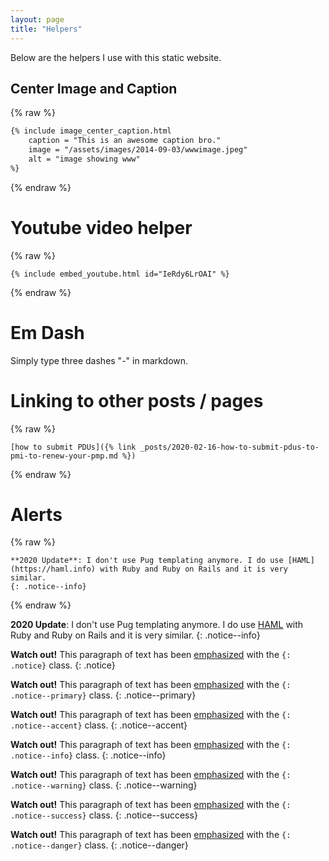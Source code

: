 ```yaml
---
layout: page
title: "Helpers"
---
```


Below are the helpers I use with this static website.

## Center Image and Caption

{% raw %}
```html
{% include image_center_caption.html 
    caption = "This is an awesome caption bro."
    image = "/assets/images/2014-09-03/wwwimage.jpeg"
    alt = "image showing www"
%}
```
{% endraw %}

# Youtube video helper
{% raw %}
```
{% include embed_youtube.html id="IeRdy6LrOAI" %}
```
{% endraw %}

# Em Dash
Simply type three dashes "-" in markdown.

# Linking to other posts / pages

{% raw %}
```
[how to submit PDUs]({% link _posts/2020-02-16-how-to-submit-pdus-to-pmi-to-renew-your-pmp.md %})
```
{% endraw %}

# Alerts
{% raw %}
```
**2020 Update**: I don't use Pug templating anymore. I do use [HAML](https://haml.info) with Ruby and Ruby on Rails and it is very similar.
{: .notice--info}
```
{% endraw %}

**2020 Update**: I don't use Pug templating anymore. I do use [HAML](https://haml.info) with Ruby and Ruby on Rails and it is very similar.
{: .notice--info}

**Watch out!** This paragraph of text has been [emphasized](#) with the `{: .notice}` class.
{: .notice}

**Watch out!** This paragraph of text has been [emphasized](#) with the `{: .notice--primary}` class.
{: .notice--primary}

**Watch out!** This paragraph of text has been [emphasized](#) with the `{: .notice--accent}` class.
{: .notice--accent}

**Watch out!** This paragraph of text has been [emphasized](#) with the `{: .notice--info}` class.
{: .notice--info}

**Watch out!** This paragraph of text has been [emphasized](#) with the `{: .notice--warning}` class.
{: .notice--warning}

**Watch out!** This paragraph of text has been [emphasized](#) with the `{: .notice--success}` class.
{: .notice--success}

**Watch out!** This paragraph of text has been [emphasized](#) with the `{: .notice--danger}` class.
{: .notice--danger}